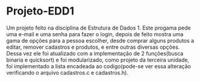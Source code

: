 # Projeto-EDD1
Um projeto feito na disciplina de Estrutura de Dados 1. Este progama pede uma e-mail e uma senha para fazer o login, depois de feito mostra uma gama de opções para a pessoa escolher, desde comprar alguns produtos a editar, remover cadastros e produtos, e entre outras diversas opções. Dessa vez ele foi atualizado com a implementação de 2 funções(busca binaria e quicksort) e foi modularizado, como projeto da terceira unidade, foi implementado a lista encadeada ao codigo(pode-se ver essa alteração verificando o arquivo cadastros.c e cadastros.h).
